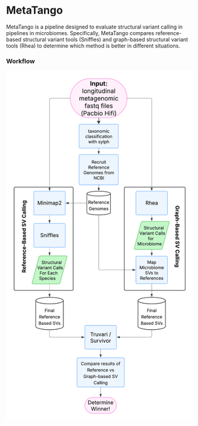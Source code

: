 # MetaTango

MetaTango is a pipeline designed to evaluate structural variant calling in pipelines in microbiomes. Specifically, MetaTango compares reference-based structural variant tools (Sniffles) and graph-based structural variant tools (Rhea) to determine which method is better in different situations. 


### Workflow
![MetaTango Workflow](https://github.com/collaborativebioinformatics/MetaTango/blob/main/MetaTango_Workflow_v1.png)
